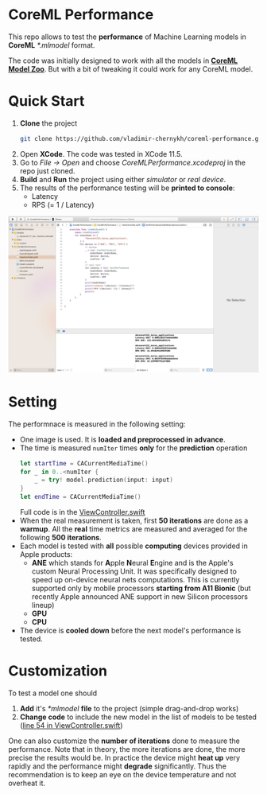 # CoreML Performance

This repo allows to test the **performance** of Machine Learning models in **CoreML** *\*.mlmodel* format.

The code was initially designed to work with all the models in [**CoreML Model Zoo**](https://github.com/vladimir-chernykh/coreml-model-zoo). But with a bit of tweaking it could work for any CoreML model.

# Quick Start

1. **Clone** the project
   ```bash
   git clone https://github.com/vladimir-chernykh/coreml-performance.git
   ```
2. Open **XCode**. The code was tested in XCode 11.5.
3. Go to *File -> Open* and choose *CoreMLPerformance.xcodeproj* in the repo just cloned.
4. **Build** and **Run** the project using either *simulator* or *real device*.
5. The results of the performance testing will be **printed to console**:
   * Latency
   * RPS (= 1 / Latency)

![results in XCode](./misc/results.jpg)

# Setting

The performnace is measured in the following setting:
* One image is used. It is **loaded and preprocessed in advance**.
* The time is measured `numIter` times **only** for the **prediction** operation
   ```swift
   let startTime = CACurrentMediaTime()
   for _ in 0..<numIter {
       _ = try! model.prediction(input: input)
   }
   let endTime = CACurrentMediaTime()
   ```
   Full code is in the [ViewController.swift](./CoreMLPerformance/ViewController.swift)
* When the real measurement is taken, first **50 iterations** are done as a **warmup**. All the **real** time metrics are measured and averaged for the following **500 iterations**.
* Each model is tested with **all** possible **computing** devices provided in Apple products:
   * **ANE** which stands for **A**pple **N**eural **E**ngine and is the Apple's custom Neural Processing Unit. It was specifically designed to speed up on-device neural nets computations. This is currently supported only by mobile processors **starting from A11 Bionic** (but recently Apple announced ANE support in new Silicon processors lineup)
   * **GPU**
   * **CPU**
* The device is **cooled down** before the next model's performance is tested.

# Customization

To test a model one should 
1. **Add** it's *\*mlmodel* **file** to the project (simple drag-and-drop works)
2. **Change code** to include the new model in the list of models to be tested ([line 54 in ViewController.swift](./CoreMLPerformance/ViewController.swift#L54))

One can also customize the **number of iterations** done to measure the performance. Note that in theory, the more iterations are done, the more precise the results would be. In practice the device might **heat up** very rapidly and the performance might **degrade** significantly. Thus the recommendation is to keep an eye on the device temperature and not overheat it.
